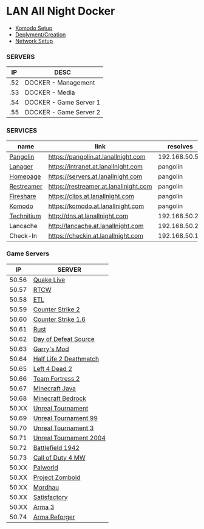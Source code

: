 # LAN All Night Docker 

* [Komodo Setup](guides/komodo_setup.md)
* [Deplyment/Creation](guides/docker_deployment.md)
* [Network Setup](guides/network_setup.md)

### SERVERS
| IP | DESC |
|----|------|
|.52| DOCKER - Management|
|.53| DOCKER - Media|
|.54| DOCKER - Game Server 1|
|.55| DOCKER - Game Server 2|

### SERVICES
| name | link | resolves |
|----|----|------|
| [Pangolin](./apps/pangolin.md) | https://pangolin.at.lanallnight.com | 192.168.50.52 |
| [Lanager](./apps/lanager.md) | https://intranet.at.lanallnight.com | pangolin |
| [Homepage](./apps/homepage.md) | https://servers.at.lanallnight.com | pangolin |
| [Restreamer](./apps/restreamer.md) | https://restreamer.at.lanallnight.com | pangolin |
| [Fireshare](./apps/fireshare.md) | https://clips.at.lanallnight.com | pangolin |
| [Komodo](./apps/komodo.md) | https://komodo.at.lanallnight.com | pangolin |
| [Technitium](./apps/technitium.md) | http://dns.at.lanallnight.com | 192.168.50.20 |
| Lancache | http://lancache.at.lanallnight.com | 192.168.50.2 |
| Check-In | https://checkin.at.lanallnight.com | 192.168.50.19 |

### Game Servers
| IP | SERVER |
| ------ | ----- |
| 50.56 | [Quake Live](games/qlserver.md) |
| 50.57 | [RTCW](games/rtcwserver.md)|
| 50.58 | [ETL](games/etlserver.md) |
| 50.59 | [Counter Strike 2](games/cs2server.md) |
| 50.60 | [Counter Strike 1.6](games/csserver.md) |
| 50.61 | [Rust](games/rustserver.md) |
| 50.62 | [Day of Defeat Source](games/dodsserver.md) |
| 50.63 | [Garry's Mod](games/gmodserver.md) |
| 50.64 | [Half Life 2 Deathmatch](games/hl2dmserver.md) |
| 50.65 | [Left 4 Dead 2](games/l4d2server.md) |
| 50.66 | [Team Fortress 2](games/tf2server.md) |
| 50.67 | [Minecraft Java](games/mcserver.md) |
| 50.68 | [Minecraft Bedrock](games/mcbserver.md) |
| 50.XX | [Unreal Tournament](games/utserver.md) |
| 50.69 | [Unreal Tournament 99](games/ut99server.md) |
| 50.70 | [Unreal Tournament 3](games/ut3server.md) |
| 50.71 | [Unreal Tournament 2004](games/ut2k4server.md) |
| 50.72 | [Battlefield 1942](games/bf1942server.md) |
| 50.73 | [Call of Duty 4 MW](games/cod4server.md) |
| 50.XX | [Palworld](games/pwserver.md) |
| 50.XX | [Project Zomboid](games/pzserver.md) |
| 50.XX | [Mordhau](games/mhserver.md) |
| 50.XX | [Satisfactory](games/sfserver.md) |
| 50.XX | [Arma 3](games/arma3server.md) |
| 50.74 | [Arma Reforger](games/armarserver.md) |
